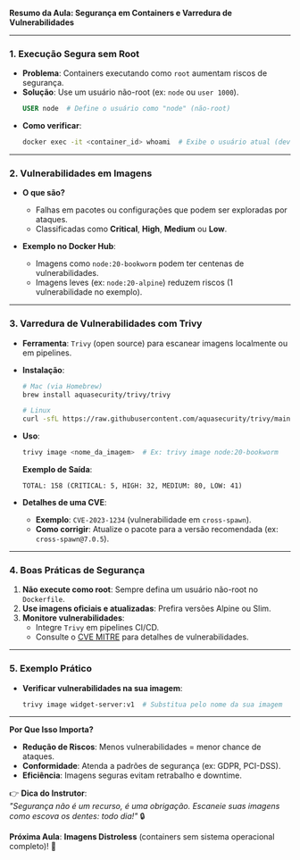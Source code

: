 **Resumo da Aula: Segurança em Containers e Varredura de Vulnerabilidades**  

---

### **1. Execução Segura sem Root**  
- **Problema**: Containers executando como `root` aumentam riscos de segurança.  
- **Solução**: Use um usuário não-root (ex: `node` ou `user 1000`).  
  ```dockerfile  
  USER node  # Define o usuário como "node" (não-root)  
  ```  
- **Como verificar**:  
  ```bash  
  docker exec -it <container_id> whoami  # Exibe o usuário atual (deve ser "node")  
  ```  

---

### **2. Vulnerabilidades em Imagens**  
- **O que são?**  
  - Falhas em pacotes ou configurações que podem ser exploradas por ataques.  
  - Classificadas como **Critical**, **High**, **Medium** ou **Low**.  

- **Exemplo no Docker Hub**:  
  - Imagens como `node:20-bookworm` podem ter centenas de vulnerabilidades.  
  - Imagens leves (ex: `node:20-alpine`) reduzem riscos (1 vulnerabilidade no exemplo).  

---

### **3. Varredura de Vulnerabilidades com Trivy**  
- **Ferramenta**: `Trivy` (open source) para escanear imagens localmente ou em pipelines.  
- **Instalação**:  
  ```bash  
  # Mac (via Homebrew)  
  brew install aquasecurity/trivy/trivy  

  # Linux  
  curl -sfL https://raw.githubusercontent.com/aquasecurity/trivy/main/contrib/install.sh | sh  
  ```  

- **Uso**:  
  ```bash  
  trivy image <nome_da_imagem>  # Ex: trivy image node:20-bookworm  
  ```  
  **Exemplo de Saída**:  
  ```text  
  TOTAL: 158 (CRITICAL: 5, HIGH: 32, MEDIUM: 80, LOW: 41)  
  ```  

- **Detalhes de uma CVE**:  
  - **Exemplo**: `CVE-2023-1234` (vulnerabilidade em `cross-spawn`).  
  - **Como corrigir**: Atualize o pacote para a versão recomendada (ex: `cross-spawn@7.0.5`).  

---

### **4. Boas Práticas de Segurança**  
1. **Não execute como root**: Sempre defina um usuário não-root no `Dockerfile`.  
2. **Use imagens oficiais e atualizadas**: Prefira versões Alpine ou Slim.  
3. **Monitore vulnerabilidades**:  
   - Integre `Trivy` em pipelines CI/CD.  
   - Consulte o [CVE MITRE](https://cve.mitre.org/) para detalhes de vulnerabilidades.  

---

### **5. Exemplo Prático**  
- **Verificar vulnerabilidades na sua imagem**:  
  ```bash  
  trivy image widget-server:v1  # Substitua pelo nome da sua imagem  
  ```  

---

**Por Que Isso Importa?**  
- **Redução de Riscos**: Menos vulnerabilidades = menor chance de ataques.  
- **Conformidade**: Atenda a padrões de segurança (ex: GDPR, PCI-DSS).  
- **Eficiência**: Imagens seguras evitam retrabalho e downtime.  

👉 **Dica do Instrutor**:  
*"Segurança não é um recurso, é uma obrigação. Escaneie suas imagens como escova os dentes: todo dia!"* 🔒  

**Próxima Aula**: **Imagens Distroless** (containers sem sistema operacional completo)! 🚀